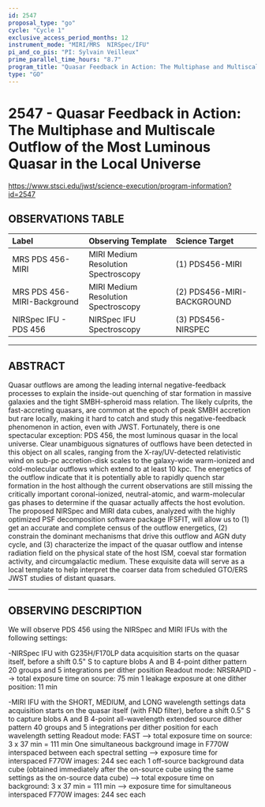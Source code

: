 ```yaml
---
id: 2547
proposal_type: "go"
cycle: "Cycle 1"
exclusive_access_period_months: 12
instrument_mode: "MIRI/MRS  NIRSpec/IFU"
pi_and_co_pis: "PI: Sylvain Veilleux"
prime_parallel_time_hours: "8.7"
program_title: "Quasar Feedback in Action: The Multiphase and Multiscale Outflow of the Most Luminous Quasar in the Local Universe"
type: "GO"
---
```

# 2547 - Quasar Feedback in Action: The Multiphase and Multiscale Outflow of the Most Luminous Quasar in the Local Universe
https://www.stsci.edu/jwst/science-execution/program-information?id=2547
## OBSERVATIONS TABLE
| Label                        | Observing Template               | Science Target                |
| :--------------------------- | :------------------------------- | :---------------------------- |
| MRS PDS 456-MIRI             | MIRI Medium Resolution Spectroscopy | (1) PDS456-MIRI               |
| MRS PDS 456-MIRI-Background  | MIRI Medium Resolution Spectroscopy | (2) PDS456-MIRI-BACKGROUND    |
| NIRSpec IFU - PDS 456        | NIRSpec IFU Spectroscopy         | (3) PDS456-NIRSPEC            |

---

## ABSTRACT

Quasar outflows are among the leading internal negative-feedback processes to explain the inside-out quenching of star formation in massive galaxies and the tight SMBH-spheroid mass relation. The likely culprits, the fast-accreting quasars, are common at the epoch of peak SMBH accretion but rare locally, making it hard to catch and study this negative-feedback phenomenon in action, even with JWST. Fortunately, there is one spectacular exception: PDS 456, the most luminous quasar in the local universe. Clear unambiguous signatures of outflows have been detected in this object on all scales, ranging from the X-ray/UV-detected relativistic wind on sub-pc accretion-disk scales to the galaxy-wide warm-ionized and cold-molecular outflows which extend to at least 10 kpc. The energetics of the outflow indicate that it is potentially able to rapidly quench star formation in the host although the current observations are still missing the critically important coronal-ionized, neutral-atomic, and warm-molecular gas phases to determine if the quasar actually affects the host evolution. The proposed NIRSpec and MIRI data cubes, analyzed with the highly optimized PSF decomposition software package IFSFIT, will allow us to (1) get an accurate and complete census of the outflow energetics, (2) constrain the dominant mechanisms that drive this outflow and AGN duty cycle, and (3) characterize the impact of the quasar outflow and intense radiation field on the physical state of the host ISM, coeval star formation activity, and circumgalactic medium. These exquisite data will serve as a local template to help interpret the coarser data from scheduled GTO/ERS JWST studies of distant quasars.

---

## OBSERVING DESCRIPTION

We will observe PDS 456 using the NIRSpec and MIRI IFUs with the following settings:

-NIRSpec IFU with G235H/F170LP
data acquisition starts on the quasar itself, before a shift 0.5" S to capture blobs A and B
4-point dither pattern
20 groups and 5 integrations per dither position
Readout mode: NRSRAPID
--> total exposure time on source: 75 min
1 leakage exposure at one dither position: 11 min

-MIRI IFU with the SHORT, MEDIUM, and LONG wavelength settings
data acquisition starts on the quasar itself (with FND filter), before a shift 0.5" S to capture blobs A and B
4-point all-wavelength extended source dither pattern
40 groups and 5 integrations per dither position for each wavelength setting
Readout mode: FAST
--> total exposure time on source: 3 x 37 min = 111 min
One simultaneous background image in F770W interspaced between each spectral setting
--> exposure time for interspaced F770W images: 244 sec each
1 off-source background data cube
(obtained immediately after the on-source cube using the same settings as the on-source data cube)
--> total exposure time on background: 3 x 37 min = 111 min
--> exposure time for simultaneous interspaced F770W images: 244 sec each